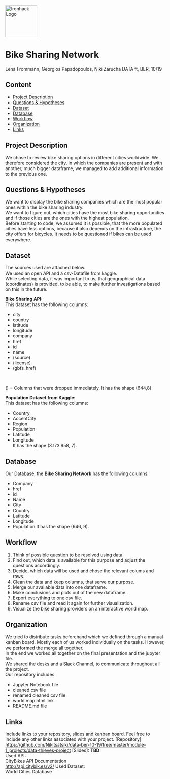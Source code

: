 <img src="https://bit.ly/2VnXWr2" alt="Ironhack Logo" width="100"/>

# Bike Sharing Network
Lena Frommann, Georgios Papadopoulos, Niki Zarucha
DATA ft, BER, 10/19

## Content
- [Project Description](#project-description)
- [Questions & Hypotheses](#questions-hypotheses)
- [Dataset](#dataset)
- [Database](#database)
- [Workflow](#workflow)
- [Organization](#organization)
- [Links](#links)

## Project Description
We chose to review bike sharing options in different cities worldwide. We therefore considered the city, in which the companies are present and with another, much bigger dataframe, we managed to add additional information to the previous one.

## Questions & Hypotheses
We want to display the bike sharing companies which are the most popular ones within the bike sharing industry.<br/>
We want to figure out, which cities have the most bike sharing opportunities and if those cities are the ones with the highest population.<br/>
Before starting to code, we assumed it is possible, that the more populated cities have less options, because it also depends on the infrastructure, the city offers for bicycles. It needs to be questioned if bikes can be used everywhere.

## Dataset
The sources used are attached below.<br/>
We used an open API and a csv-Datafile from kaggle.<br/>
While selecting data, it was important to us, that geographical data (coordinates) is provided, to be able, to make further investigations based on this in the future. <br/>

**Bike Sharing API:** <br/>
This dataset has the following columns: <br/>
* city
* country
* latitude
* longitude
* company
* href
* id
* name
* (source)
* (license)
* (gbfs_href)
<br/>

() = Columns that were dropped immediately.
It has the shape (644,8)

**Population Dataset from Kaggle:** <br/>
This dataset has the following columns: <br/>
* Country
* AccentCity
* Region
* Population
* Latitude
* Longitude <br/>
It has the shape (3.173.958, 7).

## Database
Our Database, the **Bike Sharing Network** has the following columns:  <br/>
* Company
* href
* id
* Name
* City
* Country
* Latitude
* Longitude
* Population
It has the shape (646, 9).

## Workflow
1. Think of possible question to be resolved using data. <br/>
2. Find out, which data is available for this purpose and adjust the questions accordingly.<br/>
3. Decide, which data will be used and chose the relevant colums and rows.<br/>
4. Clean the data and keep columns, that serve our purpose.<br/>
5. Merge our available data into one dataframe.<br/>
6. Make conclusions and plots out of the new dataframe.<br/>
7. Export everything to one csv file.<br/>
8. Rename csv file and read it again for further visualization. <br/>
9. Visualize the bike sharing providers on an interactive world map.

## Organization
We tried to distribute tasks beforehand which we defined through a manual kanban board. Mostly each of us worked individually on the tasks. However, we performed the merge all together.<br/>
In the end we worked all together on the final presentation and the jupyter file. <br/>
We shared the desks and a Slack Channel, to communicate throughout all the project. <br/>
Our repository includes:
* Jupyter Notebook file
* cleaned csv file
* renamed cleaned csv file
* world map html link
* README.md file

## Links
Include links to your repository, slides and kanban board. Feel free to include any other links associated with your project.
[Repository]: <br/>
https://github.com/Nikitsatsiki/data-ber-10-19/tree/master/module-1_projects/data-thieves-project
[Slides]:
**TBD** <br/>
Used API: <br/>
CityBikes API Documentation<br/>
http://api.citybik.es/v2/
Used Dataset: <br/>
World Cities Database<br/>
